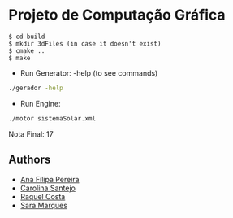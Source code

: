 # Projeto de Computação Gráfica

```
$ cd build
$ mkdir 3dFiles (in case it doesn't exist)
$ cmake ..
$ make
```
* Run Generator: -help (to see commands)
```bash
./gerador -help
```
* Run Engine:
```bash
./motor sistemaSolar.xml
```

Nota Final: 17

## Authors
* [Ana Filipa Pereira](https://github.com/FilipaPereira00)
* [Carolina Santejo](https://github.com/CarolinaSantejo)
* [Raquel Costa](https://github.com/chelesgaroth)
* [Sara Marques](https://github.com/haz145)
